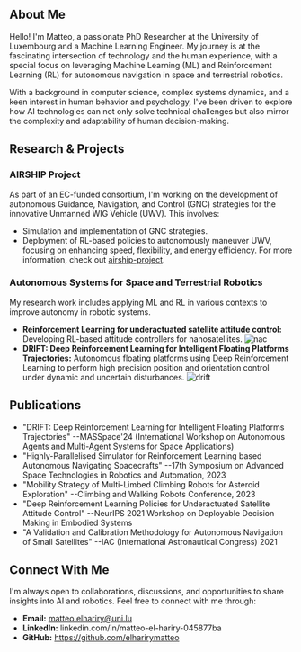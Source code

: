 ## About Me

Hello! I'm Matteo, a passionate PhD Researcher at the University of Luxembourg and a Machine Learning Engineer. My journey is at the fascinating intersection of technology and the human experience, with a special focus on leveraging Machine Learning (ML) and Reinforcement Learning (RL) for autonomous navigation in space and terrestrial robotics.

With a background in computer science, complex systems dynamics, and a keen interest in human behavior and psychology, I've been driven to explore how AI technologies can not only solve technical challenges but also mirror the complexity and adaptability of human decision-making.

## Research & Projects

### AIRSHIP Project
As part of an EC-funded consortium, I'm working on the development of autonomous Guidance, Navigation, and Control (GNC) strategies for the innovative Unmanned WIG Vehicle (UWV). This involves:

- Simulation and implementation of GNC strategies.
- Deployment of RL-based policies to autonomously maneuver UWV, focusing on enhancing speed, flexibility, and energy efficiency.
For more information, check out [airship-project](https://airshipproject.eu/).

### Autonomous Systems for Space and Terrestrial Robotics
My research work includes applying ML and RL in various contexts to improve autonomy in robotic systems.

- **Reinforcement Learning for underactuated satellite attitude control:** Developing RL-based attitude controllers for nanosatellites.
  ![nac](assets/img/nac.jpeg)
- **DRIFT: Deep Reinforcement Learning for Intelligent Floating Platforms Trajectories:** Autonomous floating platforms using Deep Reinforcement Learning to perform high precision position and orientation control under dynamic and uncertain disturbances.
  ![drift](assets/img/drift.jpeg)

## Publications

- "DRIFT: Deep Reinforcement Learning for Intelligent Floating Platforms Trajectories" --MASSpace'24 (International Workshop on Autonomous Agents and Multi-Agent Systems for Space Applications)
- "Highly-Parallelised Simulator for Reinforcement Learning based Autonomous Navigating Spacecrafts" --17th Symposium on Advanced Space Technologies in Robotics and Automation, 2023
- "Mobility Strategy of Multi-Limbed Climbing Robots for Asteroid Exploration" --Climbing and Walking Robots Conference, 2023
- "Deep Reinforcement Learning Policies for Underactuated Satellite Attitude Control" --NeurIPS 2021 Workshop on Deployable Decision Making in Embodied Systems
- "A Validation and Calibration Methodology for Autonomous Navigation of Small Satellites" --IAC (International Astronautical Congress) 2021


## Connect With Me

I'm always open to collaborations, discussions, and opportunities to share insights into AI and robotics. Feel free to connect with me through:

- **Email:** matteo.elhariry@uni.lu
- **LinkedIn:** linkedin.com/in/matteo-el-hariry-045877ba
- **GitHub:** https://github.com/elharirymatteo
